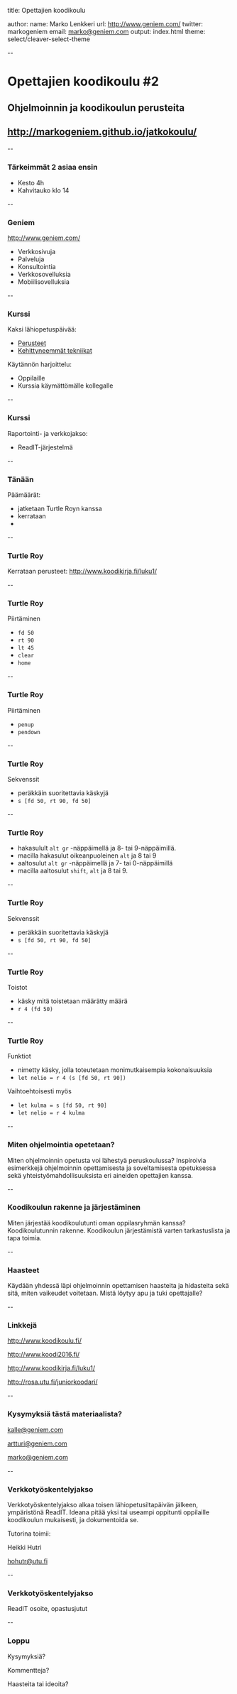 title: Opettajien koodikoulu

author:
	name: Marko Lenkkeri
	url: http://www.geniem.com/
	twitter: markogeniem
	email: marko@geniem.com
output: index.html
theme: select/cleaver-select-theme

--

# Opettajien koodikoulu #2
## Ohjelmoinnin ja koodikoulun perusteita
## http://markogeniem.github.io/jatkokoulu/

--

### Tärkeimmät 2 asiaa ensin

- Kesto 4h
- Kahvitauko klo 14

--

### Geniem

http://www.geniem.com/

* Verkkosivuja
* Palveluja
* Konsultointia
* Verkkosovelluksia
* Mobiilisovelluksia

--

### Kurssi

Kaksi lähiopetuspäivää:
- [Perusteet](http://markogeniem.github.io/koulu/)
- [Kehittyneemmät tekniikat](http://markogeniem.github.io/jatkokoulu/)

Käytännön harjoittelu:
- Oppilaille
- Kurssia käymättömälle kollegalle

--

### Kurssi

Raportointi- ja verkkojakso:
- ReadIT-järjestelmä

--

### Tänään

Päämäärät:
- jatketaan Turtle Royn kanssa
- kerrataan
- 

--

### Turtle Roy

Kerrataan perusteet: http://www.koodikirja.fi/luku1/

--

### Turtle Roy

Piirtäminen
- ```fd 50```
- ```rt 90```
- ```lt 45```
- ```clear```
- ```home```

--

### Turtle Roy

Piirtäminen
- ```penup```
- ```pendown```

--

### Turtle Roy

Sekvenssit
- peräkkäin suoritettavia käskyjä
- ```s [fd 50, rt 90, fd 50]```

--

### Turtle Roy

- hakasulult ```alt gr``` -näppäimellä ja 8- tai 9-näppäimillä.
- macilla hakasulut oikeanpuoleinen ```alt``` ja 8 tai 9
- aaltosulut ```alt gr``` -näppäimellä ja 7- tai 0-näppäimillä
- macilla aaltosulut ```shift```, ```alt``` ja 8 tai 9.

--

### Turtle Roy

Sekvenssit
- peräkkäin suoritettavia käskyjä
- ```s [fd 50, rt 90, fd 50]```

--

### Turtle Roy

Toistot
- käsky mitä toistetaan määrätty määrä
- ```r 4 (fd 50)```

--

### Turtle Roy

Funktiot
- nimetty käsky, jolla toteutetaan monimutkaisempia kokonaisuuksia
- ```let nelio = r 4 (s [fd 50, rt 90])```

Vaihtoehtoisesti myös
- ```let kulma = s [fd 50, rt 90]```
- ```let nelio = r 4 kulma```

--

### Miten ohjelmointia opetetaan?

Miten ohjelmoinnin opetusta voi lähestyä peruskoulussa? Inspiroivia esimerkkejä ohjelmoinnin opettamisesta ja soveltamisesta opetuksessa sekä yhteistyömahdollisuuksista eri aineiden opettajien kanssa. 

--

### Koodikoulun rakenne ja järjestäminen

Miten järjestää koodikoulutunti oman oppilasryhmän kanssa? Koodikoulutunnin rakenne. Koodikoulun järjestämistä varten tarkastuslista ja tapa toimia. 

--

### Haasteet

Käydään yhdessä läpi ohjelmoinnin opettamisen haasteita ja hidasteita sekä sitä, miten vaikeudet voitetaan. Mistä löytyy apu ja tuki opettajalle?

--

### Linkkejä

http://www.koodikoulu.fi/

http://www.koodi2016.fi/

http://www.koodikirja.fi/luku1/

http://rosa.utu.fi/juniorkoodari/

--

### Kysymyksiä tästä materiaalista?

kalle@geniem.com

artturi@geniem.com

marko@geniem.com

--

### Verkkotyöskentelyjakso

Verkkotyöskentelyjakso alkaa toisen lähiopetusiltapäivän jälkeen,
ympäristönä ReadIT. Ideana pitää yksi tai useampi oppitunti oppilaille koodikoulun mukaisesti, ja dokumentoida se.

Tutorina toimii:

Heikki Hutri

hohutr@utu.fi

-- 

### Verkkotyöskentelyjakso

ReadIT osoite, opastusjutut

-- 

### Loppu

Kysymyksiä?

Kommentteja?

Haasteita tai ideoita?

